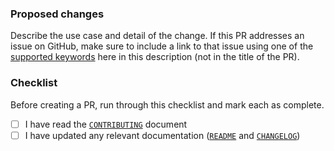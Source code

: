 ### Proposed changes

Describe the use case and detail of the change. If this PR addresses an issue on GitHub, make sure to include a link to that issue using one of the [supported keywords](https://docs.github.com/en/github/managing-your-work-on-github/linking-a-pull-request-to-an-issue) here in this description (not in the title of the PR).

### Checklist

Before creating a PR, run through this checklist and mark each as complete.

- [ ] I have read the [`CONTRIBUTING`](https://github.com/nginxinc/ansible-collection-nginx/blob/main/CONTRIBUTING.md) document
- [ ] I have updated any relevant documentation ([`README`](https://github.com/nginxinc/ansible-collection-nginx/blob/main/README.md) and [`CHANGELOG`](https://github.com/nginxinc/ansible-collection-nginx/blob/main/CHANGELOG.md))
